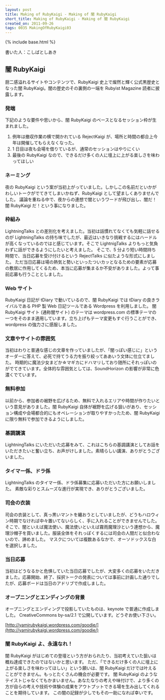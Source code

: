 ```yaml
---
layout: post
title: Making of RubyKaigi - Making of 闇 RubyKaigi
short_title: Making of RubyKaigi - Making of 闇 RubyKaigi
created_on: 2011-09-26
tags: 0035 MakingOfRubyKaigi03
---
```

{% include base.html %}


書いた人：こしばとしあき

## 闇 RubyKaigi

厨二感溢れるサイトやコンテンツで、RubyKaigi 史上で燦然と輝く公式黒歴史となった闇 RubyKaigi。闇の歴史のその裏側の一端を Rubyist Magazine 読者に披露します。

### 発端

下記のような要件や思いから、闇 RubyKaigi のベースとなるセッション枠が生まれました。

1. 例年は撤収作業の横で開かれている RejectKaigi が、場所と時間の都合上今年は開催してもらえなくなった。
1. 1 日目は夜も会場を借りているが、通常のセッションはやりにくい
1. 最後の RubyKaigi なので、できるだけ多くの人に壇上に上がる楽しさを味わってほしい


### ネーミング

夜の RubyKaigi という案が当初上がっていました。しかしこの名前だといかがわしいトークがでてきてしまいかねず、RubyKaigi として望ましくありませんでした。
議論を重ねる中で、夜からの連想で闇というワードが飛び出し、闇だ！闇 RubyKaigi だ！という事になりました。

### 枠組み

LightningTalks との差別化を考えました。当初は話慣れてなくても気軽に話せるのが LightningTalks の持ち味でしたが、最近はいきなり挑戦するにはハードルが高くなっているのではと感じています。そこで LightnigTalks よりもっと気負わずに話ができるようにしたいと考えました。
そこで、5 分より短い時間持ち時間で、当日応募を受け付けるという RejectTalks に似たような形式にしました。
ただ当日応募は場の熱気と勢いといったついカッとなるための要素が応募の敷居に作用してくるため、本当に応募が集まるか不安がありました。よって事前応募も行うこととしました。

### Web サイト

RubyKaigi 日記が tDiary で動いているので、闇 RubyKaigi では tDiary の良きライバルである PHP 製 Web 日記ツールである Wordpress を利用しました。
闇 RubyKaigi サイト (通称闇サイト) のテーマは wordpress.com の標準テーマの一つをそのまま適用しています。立ち上げもテーマ変更もすぐ行うことができ、wordpress の強力さに感服しました。

### 文章やサイトの雰囲気

当初はわりと普通な感じの文章を作っていましたが、「闇っぽい感じに」というオーダーに答えて、必死で持てうる力を振り絞ってああいう文体に仕立てました。
時期的に魔法少女まどか☆マギカにドハマリしており随所にそれっぽいのがでてきています。全体的な雰囲気としては、SoundHorizon の影響が非常に色濃くでています。

### 無料参加

以前から、参加者の裾野を広げるため、無料で入れるエリアや時間が作りたいという意見がありました。闇 RubyKaigi 自体が裾野を広げる狙いがあり、セッション構成や会場都合的にもオペレーションが取りやすかったため、闇 RubyKaigi に限り無料で参加できるようにしました。

### 基調講演

LightningTalks にいただいた応募をみて、これはこちらの基調講演としてお話をいただきたいと奮い立ち、お声がけしました。素晴らしい講演、ありがとうございました。

### タイマー係、ドラ係

LightningTalks のタイマー係、ドラ係募集に応募いただいた方にお願いしました。
素敵な彩りとスムーズな進行が実現でき、ありがとうございました。

### 司会の衣装

司会の衣装として、真っ黒いマントを纏おうとしていましたが、どうもハロウィン時期でなければ中々置いてないらしく、手に入れることができませんでした。
そこで、闇といえば魔法使い、魔法使いといえば霧雨魔理沙という連想から、魔理沙帽子を買いました。服装全体をそれっぽくするには司会の人間だと似合わないので、諦めました。
マスクについては複数あるなかで、オーソドックスな白を選択しました。

### 当日応募

当初はどうなるかと危惧していた当日応募でしたが、大変多くの応募をいただきました。応募開始、終了、採択トークの発表については事前に計画した通りでしたが、応募ボードは当日のアドリブで作成しました。

### オープニングとエンディングの背景

オープニングとエンディングで投影していたものは、keynote で普通に作成しました。
CreativeCommons by-sa/2.1 で公開しています。どうぞお使い下さい。

[http://yamirubykaigi.wordpress.com/goodie/](http://yamirubykaigi.wordpress.com/goodie/)

### 闇 RubyKaigi よ、永遠なれ！

闇 RubyKaigi がはじめての登壇という方がおられたり、当初考えていた狙いは概ね達成できたのではないかと思います。
ただ、「できるだけ多くの人に壇上に上がる楽しさを味わってほしい」という願いは、闇 RubyKaigi だけでは叶えることができません。もっとたくさんの機会が必要です。
闇 RubyKaigi のようなテイストじゃなくてもかまいません。あなたなりの考えや味付けで、より多くの方が自らの考えや技術や体験の成果をアウトプットできる場を生み出してくれることを期待しています。
この闇の記録が少しでもその一助になれば幸いです。


